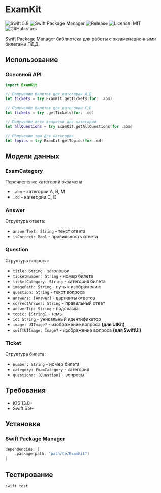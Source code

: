 # ExamKit

![Swift 5.9](https://img.shields.io/badge/Swift-5.9-orange)
![Swift Package Manager](https://img.shields.io/badge/Swift_Package_Manager-compatible-brightgreen)
![Release](https://img.shields.io/github/v/release/CT4TuEI3/ExamKit)
![License: MIT](https://img.shields.io/badge/License-MIT-yellow.svg)
![GitHub stars](https://img.shields.io/github/stars/CT4TuEI3/ExamKit)

Swift Package Manager библиотека для работы с экзаменационными билетами ПДД.

## Использование

### Основной API

```swift
import ExamKit

// Получение билетов для категории A,B
let tickets = try ExamKit.getTickets(for: .abm)

// Получение билетов для категории C,D
let tickets = try .getTickets(for: .cd)

// Получение всех вопросов для категории
let allQuestions = try ExamKit.getAllQuestions(for .abm)

// Получение тем для категории
let topics = try ExamKit.getTopics(for .cd)
```


## Модели данных

### ExamCategory
Перечисление категорий экзамена:
- `.abm` - категории A, B, M
- `.cd` - категории C, D

### Answer
Структура ответа:
- `answerText: String` - текст ответа
- `isCorrect: Bool` - правильность ответа

### Question
Структура вопроса:
- `title: String` - заголовок
- `ticketNumber: String` - номер билета
- `ticketCategory: String` - категория билета
- `imagePath: String` - путь к изображению
- `question: String` - текст вопроса
- `answers: [Answer]` - варианты ответов
- `correctAnswer: String` - правильный ответ
- `answerTip: String` - подсказка
- `topic: [String]` - темы
- `id: String` - уникальный идентификатор
- `image: UIImage?` - изображение вопроса **(для UIKit)**
- `swiftUIImage: Image?` - изображение вопроса **(для SwiftUI)**

### Ticket
Структура билета:
- `number: String` - номер билета
- `category: ExamCategory` - категория
- `questions: [Question]` - вопросы


## Требования

- iOS 13.0+
- Swift 5.9+


## Установка

### Swift Package Manager

```swift
dependencies: [
    .package(path: "path/to/ExamKit")
]
```

## Тестирование

```bash
swift test
```
